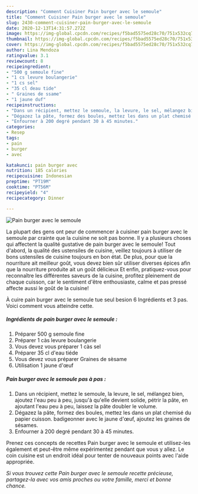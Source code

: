 ```yaml
---
description: "Comment Cuisiner Pain burger avec le semoule"
title: "Comment Cuisiner Pain burger avec le semoule"
slug: 2430-comment-cuisiner-pain-burger-avec-le-semoule
date: 2020-12-13T14:31:57.272Z
image: https://img-global.cpcdn.com/recipes/f5bad5575ed28c70/751x532cq70/pain-burger-avec-le-semoule-photo-principale-de-la-recette.jpg
thumbnail: https://img-global.cpcdn.com/recipes/f5bad5575ed28c70/751x532cq70/pain-burger-avec-le-semoule-photo-principale-de-la-recette.jpg
cover: https://img-global.cpcdn.com/recipes/f5bad5575ed28c70/751x532cq70/pain-burger-avec-le-semoule-photo-principale-de-la-recette.jpg
author: Lina Mendoza
ratingvalue: 3.1
reviewcount: 8
recipeingredient:
- "500 g semoule fine"
- "1 cs levure boulangerie"
- "1 cs sel"
- "35 cl deau tide"
- " Graines de ssame"
- "1 jaune duf"
recipeinstructions:
- "Dans un récipient, mettez le semoule, la levure, le sel, mélangez bien, ajoutez l&#39;eau peu à peu, jusqu&#39;à qu&#39;elle devient solide, pétrir la pâte, en ajoutant l&#39;eau peu à peu, laissez la pâte doubler le volume."
- "Dégazez la pâte, formez des boules, mettez les dans un plat chemisé du papier cuisson. badigeonner avec le jaune d&#39;œuf, ajoutez les graines de sésames."
- "Enfourner à 200 degré pendant 30 à 45 minutes."
categories:
- Resep
tags:
- pain
- burger
- avec

katakunci: pain burger avec 
nutrition: 185 calories
recipecuisine: Indonesian
preptime: "PT19M"
cooktime: "PT56M"
recipeyield: "4"
recipecategory: Dinner

---
```



![Pain burger avec le semoule](https://img-global.cpcdn.com/recipes/f5bad5575ed28c70/751x532cq70/pain-burger-avec-le-semoule-photo-principale-de-la-recette.jpg)

La plupart des gens ont peur de commencer à cuisiner pain burger avec le semoule par crainte que la cuisine ne soit pas bonne. Il y a plusieurs choses qui affectent la qualité gustative de pain burger avec le semoule! Tout d'abord, la qualité des ustensiles de cuisine, veillez toujours à utiliser de bons ustensiles de cuisine toujours en bon état. De plus, pour que la nourriture ait meilleur goût, vous devez bien sûr utiliser diverses épices afin que la nourriture produite ait un goût délicieux Et enfin, pratiquez-vous pour reconnaître les différentes saveurs de la cuisine, profitez pleinement de chaque cuisson, car le sentiment d'être enthousiaste, calme et pas pressé affecte aussi le goût de la cuisine!

<!--inarticleads1-->

À cuire pain burger avec le semoule tue seul besion 6 Ingrédients et 3 pas. Voici comment vous atteindre cette.

##### Ingrédients de pain burger avec le semoule :

1. Préparer 500 g semoule fine
1. Préparer 1 càs levure boulangerie
1. Vous devez vous préparer 1 càs sel
1. Préparer 35 cl d&#39;eau tiéde
1. Vous devez vous préparer  Graines de sèsame
1. Utilisation 1 jaune d&#39;œuf




<!--inarticleads2-->

##### Pain burger avec le semoule pas à pas :

1. Dans un récipient, mettez le semoule, la levure, le sel, mélangez bien, ajoutez l&#39;eau peu à peu, jusqu&#39;à qu&#39;elle devient solide, pétrir la pâte, en ajoutant l&#39;eau peu à peu, laissez la pâte doubler le volume.
1. Dégazez la pâte, formez des boules, mettez les dans un plat chemisé du papier cuisson. badigeonner avec le jaune d&#39;œuf, ajoutez les graines de sésames.
1. Enfourner à 200 degré pendant 30 à 45 minutes.




<!--inarticleads1-->

<p>
Prenez ces concepts de recettes Pain burger avec le semoule et utilisez-les également et peut-être même expérimentez pendant que vous y allez. Le coin cuisine est un endroit idéal pour tenter de nouveaux points avec l'aide appropriée.
</p>

<p>
<i>Si vous trouvez cette Pain burger avec le semoule recette précieuse, partagez-la avec vos amis proches ou votre famille, merci et bonne chance.</i>
</p>
